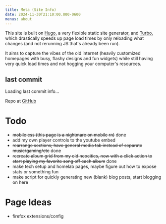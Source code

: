 ```yaml
---
title: Meta (Site Info)
date: 2024-11-30T21:10:00.000-0600
menus: about
---
```

This site is built on [Hugo](https://gohugo.io), a very flexible static site generator, and [Turbo](https://turbo.hotwired.dev), which drastically speeds up page load times by only reloading what changes (and not rerunning JS that's already been run).

It aims to capture the vibes of the old internet (heavily customized homepages with busy, flashy designs and fun widgets) while still having very quick load times and not hogging your computer's resources.

## last commit

<p id="message">Loading last commit info...</p>
<script>
  fetch('https://api.github.com/repos/coffeeknife/homepage/commits?per_page=1')
  .then(res => res.json())
  .then(res => {
    document.getElementById('message').innerHTML = res[0].commit.author.date + '<br>' + res[0].commit.message
  })
</script>

Repo at <a href="https://github.com/coffeeknife/homepage"><i class="fa-brands fa-github"></i> GitHub</a>

# Todo

- ~~mobile css (this page is a nightmare on mobile rn)~~ done
- add my own player controls to the youtube embed
- ~~rearrange sections; have general media tab instead of separate music/gaming/etc~~ done
- ~~recreate album grid from my old neocities, now with a click action to start playing my favorite song off each album~~ done
- make tech setup and homelab pages, maybe figure out how to expose stats or something fun
- make script for quickly generating new (blank) blog posts, start blogging on here

<p></p>

# Page Ideas
- firefox extensions/config